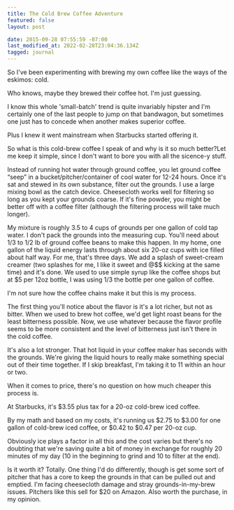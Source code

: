 ```yaml
---
title: The Cold Brew Coffee Adventure
featured: false
layout: post

date: 2015-09-28 07:55:59 -07:00
last_modified_at: 2022-02-28T23:04:36.134Z
tagged: journal
---
```


So I've been experimenting with brewing my own coffee like the ways of the eskimos: cold.

Who knows, maybe they brewed their coffee hot. I'm just guessing.

I know this whole 'small-batch' trend is quite invariably hipster and I'm certainly one of the last people to jump on that bandwagon, but sometimes one just has to concede when another makes superior coffee.

Plus I knew it went mainstream when Starbucks started offering it.

So what is this cold-brew coffee I speak of and why is it so much better?Let me keep it simple, since I don't want to bore you with all the sicence-y stuff.

Instead of running hot water through ground coffee, you let ground coffee “seep” in a bucket/pitcher/container of cool water for 12-24 hours. Once it's sat and stewed in its own substance, filter out the grounds. I use a large mixing bowl as the catch device. Cheesecloth works well for filtering so long as you kept your grounds coarse. If it's fine powder, you might be better off with a coffee filter (although the filtering process will take much longer).

My mixture is roughly 3.5 to 4 cups of grounds per one gallon of cold tap water. I don't pack the grounds into the measuring cup. You'll need about 1/3 to 1/2 lb of ground coffee beans to make this happen. In my home, one gallon of the liquid energy lasts through about six 20-oz cups with ice filled about half way. For me, that's three days. We add a splash of sweet-cream creamer (two splashes for me, I like it sweet and @$$ kicking at the same time) and it's done. We used to use simple syrup like the coffee shops but at $5 per 12oz bottle, I was using 1/3 the bottle per one gallon of coffee.

I'm not sure how the coffee chains make it but this is my process.

The first thing you'll notice about the flavor is it's a lot richer, but not as bitter. When we used to brew hot coffee, we'd get light roast beans for the least bitterness possible. Now, we use whatever because the flavor profile seems to be more consistent and the level of bitterness just isn't there in the cold coffee.

It's also a lot stronger. That hot liquid in your coffee maker has seconds with the grounds. We're giving the liquid hours to really make something special out of their time together. If I skip breakfast, I'm taking it to 11 within an hour or two.

When it comes to price, there's no question on how much cheaper this process is.

At Starbucks, it's $3.55 plus tax for a 20-oz cold-brew iced coffee.

By my math and based on my costs, it's running us $2.75 to $3.00 for one gallon of cold-brew iced coffee, or $0.42 to $0.47 per 20-oz cup.

Obviously ice plays a factor in all this and the cost varies but there's no doubting that we're saving quite a bit of money in exchange for roughly 20 minutes of my day (10 in the beginning to grind and 10 to filter at the end).

Is it worth it? Totally. One thing I'd do differently, though is get some sort of pitcher that has a core to keep the grounds in that can be pulled out and emptied. I'm facing cheesecloth damage and stray grounds-in-my-brew issues. Pitchers like this sell for $20 on Amazon. Also worth the purchase, in my opinion.


